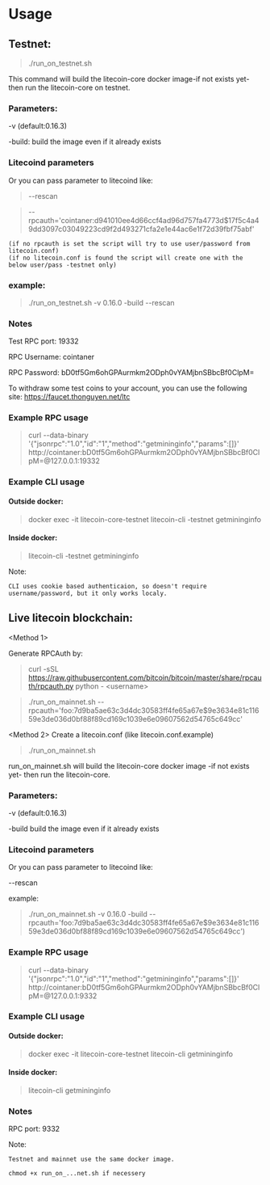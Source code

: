 <h1>Usage</h1>

<h2>Testnet:</h2>


>./run_on_testnet.sh


This command will build the litecoin-core docker image-if not exists yet- then run the litecoin-core on testnet.


<h3>Parameters:</h3>


-v (default:0.16.3)


-build: build the image even if it already exists


<h3>Litecoind parameters</h3>
Or you can pass parameter to litecoind like:

>--rescan

>--rpcauth='cointaner:d941010ee4d66ccf4ad96d757fa4773d$17f5c4a49dd3097c03049223cd9f2d493271cfa2e1e44ac6e1f72d39fbf75abf'

    (if no rpcauth is set the script will try to use user/password from litecoin.conf)
    (if no litecoin.conf is found the script will create one with the below user/pass -testnet only)
<h3>example:</h3>


> ./run_on_testnet.sh -v 0.16.0 -build --rescan


<h3>Notes</h3>


Test RPC port: 19332


RPC Username: cointaner


RPC Password: bD0tf5Gm6ohGPAurmkm2ODph0vYAMjbnSBbcBf0ClpM=


To withdraw some test coins to your account, you can use the following site:
https://faucet.thonguyen.net/ltc


<h3>Example RPC usage</h3>

> curl --data-binary '{"jsonrpc":"1.0","id":"1","method":"getmininginfo","params":[]}' http://cointaner:bD0tf5Gm6ohGPAurmkm2ODph0vYAMjbnSBbcBf0ClpM=@127.0.0.1:19332


<h3>Example CLI usage</h3>
<h4>Outside docker:</h4>

>docker exec -it litecoin-core-testnet litecoin-cli -testnet getmininginfo


<h4>Inside docker:</h4>

>litecoin-cli -testnet getmininginfo


Note: 

    CLI uses cookie based authenticaion, so doesn't require username/password, but it only works localy.


<h2>Live litecoin blockchain:</h2>

<Method 1>

Generate RPCAuth by:
>curl -sSL https://raw.githubusercontent.com/bitcoin/bitcoin/master/share/rpcauth/rpcauth.py python - \<username>




>./run_on_mainnet.sh --rpcauth='foo:7d9ba5ae63c3d4dc30583ff4fe65a67e$9e3634e81c11659e3de036d0bf88f89cd169c1039e6e09607562d54765c649cc'


<Method 2>
Create a litecoin.conf (like litecoin.conf.example)

>./run_on_mainnet.sh


run_on_mainnet.sh will build the litecoin-core docker image -if not exists yet- then run the litecoin-core.


<h3>Parameters:</h3>


-v (default:0.16.3)


-build build the image even if it already exists


<h3>Litecoind parameters</h3>
Or you can pass parameter to litecoind like:

--rescan

example:


> ./run_on_mainnet.sh -v 0.16.0 -build --rpcauth='foo:7d9ba5ae63c3d4dc30583ff4fe65a67e$9e3634e81c11659e3de036d0bf88f89cd169c1039e6e09607562d54765c649cc')


<h3>Example RPC usage</h3>

>curl --data-binary '{"jsonrpc":"1.0","id":"1","method":"getmininginfo","params":[]}' http://cointaner:bD0tf5Gm6ohGPAurmkm2ODph0vYAMjbnSBbcBf0ClpM=@127.0.0.1:9332

<h3>Example CLI usage</h3>
<h4>Outside docker:</h4>

>docker exec -it litecoin-core-testnet litecoin-cli getmininginfo


<h4>Inside docker:</h4>

>litecoin-cli getmininginfo
<h3>Notes</h3>


RPC port: 9332


Note:   

    Testnet and mainnet use the same docker image.

    chmod +x run_on_...net.sh if necessery